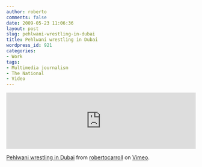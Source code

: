 ```yaml
---
author: roberto
comments: false
date: 2009-05-23 11:06:36
layout: post
slug: pehlwani-wrestling-in-dubai
title: Pehlwani wrestling in Dubai
wordpress_id: 921
categories:
- Work
tags:
- Multimedia journalism
- The National
- Video
---
```


<iframe src="http://player.vimeo.com/video/43530737" width="100%" height="auto" frameborder="0" webkitAllowFullScreen mozallowfullscreen allowFullScreen></iframe> <p><a href="http://vimeo.com/43530737">Pehlwani wrestling in Dubai</a> from <a href="http://vimeo.com/robertocarroll">robertocarroll</a> on <a href="http://vimeo.com">Vimeo</a>.</p>
